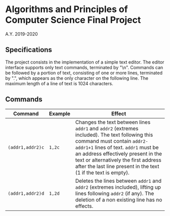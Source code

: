 # Algorithms and Principles of Computer Science Final Project

A.Y. 2019-2020

## Specifications

The project consists in the implementation of a simple text editor.
The editor interface supports only text commands, terminated by "\n". Commands can be followed by a portion of text, consisting of one or more lines, terminated by ".", which appears as the only character on the following line. The maximum length of a line of text is 1024 characters.

## Commands
|Command|Example|Effect|
|-------|-------|------|
|`(addr1,addr2)c`|`1,2c`|Changes the text between lines `addr1` and `addr2` (extremes included). The text following this command must contain `addr2-addr1+1` lines of text. `addr1` must be an address effectively present in the text or alternatively the first address after the last line present in the text (1 if the text is empty).|
|`(addr1,addr2)d`|`1,2d`|Deletes the lines between `addr1` and `addr2` (extremes included), lifting up lines following `addr2` (if any). The deletion of a non existing line has no effects.|
